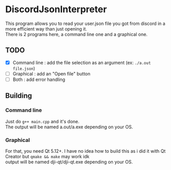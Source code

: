 # DiscordJsonInterpreter

This program allows you to read your user.json file you got from discord in a more efficient way than just opening it.\
There is 2 programs here, a command line one and a graphical one.

## TODO

- [x] Command line : add the file selection as an argument (ex: `./a.out file.json`)
- [ ] Graphical : add an "Open file" button
- [ ] Both : add error handling

## Building

### Command line

Just do `g++ main.cpp` and it's done.\
The output will be named a.out/a.exe depending on your OS.

### Graphical

For that, you need Qt 5.12+. I have no idea how to build this as i did it with Qt Creator but `qmake && make` may work idk\
output will be named dji-qt/dji-qt.exe depending on your OS.
